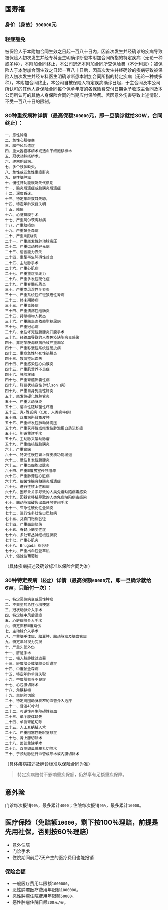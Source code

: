 ## 国寿福
### 身价（身故）`300000`元

### 轻症豁免
被保险人于本附加合同生效之日起一百八十日内，因首次发生并经确诊的疾病导致被保险人初次发生并经专科医生明确诊断患本附加合同所指的特定疾病（无论一种或多种），本附加合同终止，本公司退还本附加合同所交保险费（不计利息）；被保险人于本附加合同生效之日起一百八十日后，因首次发生并经确诊的疾病导致被保险人初次发生并经专科医生明确诊断患本附加合同所指的特定疾病（无论一种或多种），本附加合同终止，本公司自被保险人特定疾病确诊日起，于主合同及本公司所认可的其他人身保险合同每个保单年度的各保险费交付日期免予收取主合同及本公司所认可的其他人身保险合同的当期应付保险费。若因意外伤害导致上述情形，不受一百八十日的限制。

### 80种重疾病种详情（最高保额`300000`元，即一旦确诊就给30W，合同终止）：
```
一、恶性肿瘤 
二、急性心肌梗塞 
三、脑中风后遗症 
四、重大器官移植术或造血干细胞移植术 
五、冠状动脉搭桥术。 
六、终末期肾病。 
七、多个肢体缺失。 
八、急性或亚急性重症肝炎 
九、良性脑肿瘤 
十、慢性肝功能衰竭失代偿期 
十一、脑炎后遗症或脑膜炎后遗症 
十二、深度昏迷。 
十三、特定年龄双耳失聪。 
十四、特定年龄双目失明 
十五、瘫痪 
十六、心脏瓣膜手术 
十七、严重阿尔茨海默病 
十八、严重脑损伤 
十九、严重帕金森病 
二十、严重Ⅲ度烧伤 
二十一、严重原发性肺动脉高压 
二十二、严重运动神经元病 
二十三、语言能力丧失 
二十四、重型再生障碍性贫血 
二十五、主动脉手术 
二十六、严重心肌病 
二十七、严重重症肌无力 
二十八、严重多发性硬化症 
二十九、严重脊髓灰质炎 
三十、严重类风湿性关节炎 
三十一、严重系统性红斑狼疮性肾病 
三十二、终末期肺病 
三十三、严重克隆病 
三十四、严重溃疡性结肠炎 
三十五、持续植物人状态 
三十六、严重胰岛素依赖型糖尿病 
三十七、严重冠心病 
三十八、急性坏死性胰腺炎开腹手术 
三十九、经输血导致的人类免疫缺陷病毒感染 
四十、非阿尔茨海默病所致严重痴呆 
四十一、严重弥漫性系统性硬皮病 
四十二、重症急性坏死性筋膜炎 
四十三、埃博拉出血热 
四十四、严重感染性心内膜炎 
四十五、严重肌营养不良症 
四十六、胰腺移植 
四十七、严重肾髓质囊性病 
四十八、肝豆状核变性(Wilson 病) 
四十九、严重自身免疫性肝炎 
五十、原发性硬化性胆管炎 
五十一、严重大动脉炎 
五十二、溶血性链球菌性坏疽 
五十三、克-雅氏病（CJD、人类疯牛病） 
五十四、丝虫病所致象皮肿 
五十五、严重继发性肺动脉高压 
五十六、严重获得性或继发性肺泡蛋白质沉积症 
五十七、胆道重建手术 
五十八、主动脉夹层动脉瘤 
五十九、严重结核性脑膜炎 
六十、严重癫痫 
六十一、特发性慢性肾上腺皮质功能减退 
六十二、慢性复发性胰腺炎 
六十三、严重巨细胞动脉炎 
六十四、严重Ⅲ度房室传导阻滞 
六十五、严重肺源性心脏病 
六十六、细菌性脑脊髓膜炎后遗症 
六十七、进行性核上性麻痹 
六十八、因职业关系导致的人类免疫缺陷病毒感染 
六十九、因器官移植导致的人类免疫缺陷病毒感染 
七十、脑动脉瘤破裂出血开颅夹闭手术 
七十一、亚急性硬化性全脑炎 
七十二、进行性多灶性白质脑病 
七十三、艾森门格综合征 
七十四、严重面部烧伤 
七十五、脊髓小脑变性症 
七十六、多处臂丛神经根性撕脱 
七十七、严重心肌炎 
七十八、Brugada 综合征 
七十九、严重出血性登革热 
八十、侵蚀性葡萄胎 
```
（具体疾病描述及确诊标准以保险合同为准） 

### 30种特定疾病（`轻症`）详情（最高保额`60000`元，即一旦确诊就给6W，只赔付一次）：
```
一、特定恶性病变或恶性肿瘤 
二、不典型的急性心肌梗塞 
三、冠状动脉介入手术 
四、特定脑中风后遗症 
五、心脏瓣膜介入手术 
六、特定面积Ⅲ度烧伤 
七、主动脉介入手术 
八、严重脑垂体瘤、脑囊肿、脑动脉瘤及脑血管瘤 
九、特定年龄视力受损 
十、严重头部外伤 
十一、肝脏手术 
十二、植入腔静脉过滤器 
十三、轻度脑炎或脑膜炎后遗症 
十四、中度帕金森病 
十五、特定年龄单耳失聪 
十六、中度肌营养不良症 
十七、心包膜切除术 
十八、角膜移植 
十九、单侧肺切除 
二十、特定周围动脉狭窄的血管介入治疗 
二十一、昏迷48小时 
二十二、可逆性再生障碍性贫血 
二十三、单个肢体缺失 
二十四、单侧肾脏切除 
二十五、人工耳蜗植入术 
二十六、严重阻塞性睡眠窒息症 
二十七、肾上腺切除术 
二十八、面部重建手术 
二十九、双侧卵巢或睾丸切除术 
三十、于颈动脉进行血管成形术或内膜切除术 
```
（具体疾病描述及确诊标准以保险合同为准） 

> 特定疾病赔付不影响重疾保额，仍然享有足额重疾保障。

## 意外险
门诊每次报销`90%`，最多累计`4000`；住院每次报销`95%`，最多累计`16000`。

## 医疗保险（免赔额`10000`，剩下按100％理赔，前提是先用社保，否则按60％理赔）
- 意外住院
- 门诊手术
- 住院期间前后7天产生的医疗费用也能报销

### 保险金额
- 一般医疗费用年限额`1000000`。
- 恶性肿瘤医疗费用年限额`1000000`。
- 恶性肿瘤住院费用年限额`50000`。
- 恶性肿瘤住院日额`200元/天`。
